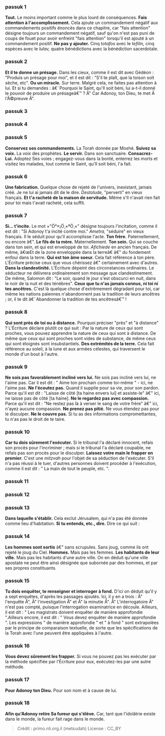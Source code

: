 
### passuk 1
<b>Tout.</b> Le moins important comme le plus lourd de conséquences.
<b>Fais attention à l'accomplissement.</b> Cela ajoute un commandement négatif aux commandements positifs énoncés dans ce chapitre, car "fais attention" désigne toujours un commandement négatif, sauf qu'on n'est pas puni de coups de fouet pour avoir enfreint "fais attention" lorsqu'il est ajouté à un commandement positif. 
<b>Ne pas y ajouter.</b> <i data-commentator="Siftei Chakhamim" data-label="âš¬"></i>Cinq <i>totafos</i> avec le <i>tefilin,</i> cinq espèces avec le <i>lulav,</i> quatre bénédictions avec la bénédiction sacerdotale. 

### passuk 2
<b>Et il te donne un présage.</b> Dans les cieux, comme il est dit avec Gédéon : "Produis un présage pour moi", et il est dit : "S'il te plaît, que la toison soit sèche, etc". 
<b>Ou un miracle.</b> Sur terre. Malgré cela, ne faites pas attention à lui. <i data-commentator="Siftei Chakhamim" data-label="âš¬"></i>Et si tu demandes : â€˜Pourquoi le Saint, qu'Il soit béni, lui a-t-il donné le pouvoir de produire un présageâ€™ ? Â" Car Adonoy, ton Dieu, te met Ã l'Ã©preuve Â". 

### passuk 3

### passuk 4

### passuk 5
<b>Conservez ses commandements.</b> La Torah donnée par Moshé.
<b>Suivez sa voix.</b> <i data-commentator="Siftei Chakhamim" data-label="âš¬"></i>La voix des prophètes.
<b>Le servir.</b> <i data-commentator="Siftei Chakhamim" data-label="âš¬"></i>Dans son sanctuaire.
<b>Consacrez-Lui.</b> <i data-commentator="Siftei Chakhamim" data-label="âš¬"></i>Adoptez Ses voies ; engagez-vous dans la bonté, enterrez les morts et visitez les malades, tout comme le Saint, qu'Il soit béni, l'a fait. 

### passuk 6
<b>Une fabrication.</b> Quelque chose de rejeté de l'univers, inexistant, jamais créé. Je ne lui ai jamais dit de le dire. <i>Destolude,</i> "perverti" en vieux français. 
<b>Et t'a racheté de la maison de servitude.</b> <i data-commentator="Siftei Chakhamim" data-label="âš¬"></i>Même s'Il n'avait rien fait pour toi mais t'avait racheté, cela suffit. 

### passuk 7
<b>Si... t'incite.</b> <i data-commentator="Siftei Chakhamim" data-label="âš¬"></i>Le mot ×"Ö²×¡Ö¸×ªÖ¸×" désigne toujours l'incitation, comme il est dit : "Si Adonoy t'a incité contre moi." <i>Ametra, </i> "séduire" en vieux français. Il le séduit pour qu'il accomplisse l'acte. 
<b>Ton frère.</b> Paternellement, ou encore â€". 
<b>Le fils de ta mère.</b> <i data-commentator="Siftei Chakhamim" data-label="âš¬"></i>Maternellement.
<b>Ton sein.</b> Qui se couche dans ton sein, et qui est enveloppé de toi. <i>Afichiede</i> en ancien français. De même, â€œEt de la zone enveloppée dans la terreâ€ â€" du fondement enfoui dans la terre. 
<b>Qui est ton âme soeur.</b> <i data-commentator="Siftei Chakhamim" data-label="âš¬"></i> Cela fait référence à ton père. L'Écriture précise ceux que vous chérissez â€" certainement avec d'autres.
<b>Dans la clandestinité.</b> L'Écriture dépeint des circonstances ordinaires. Le séducteur ne délivrera ordinairement son message que clandestinement. De même, Salomon dit : "Le soir, quand le jour s'est obscurci en nuit, dans le noir de la nuit et des ténèbres". 
<b>Ceux que tu n'as jamais connus, ni toi ni tes ancêtres.</b> C'est là quelque chose d'extrêmement dégradant pour toi, car même les nations païennes n'abandonnent pas la tradition de leurs ancêtres ; or, il te dit â€˜Abandonner la tradition de tes ancêtresâ€™ ! 

### passuk 8
<b>Qui sont près de toi ou à distance.</b> Pourquoi préciser "près" et "à distance" ? L'Écriture déclare plutôt ce qui suit : Par la nature de ceux qui sont proches, vous pouvez apprendre la nature de ceux qui sont à distance. De même que ceux qui sont proches sont vides de substance, de même ceux qui sont éloignés sont insubstantiels. 
<b>Des extrémités de la terre.</b> <i data-commentator="Siftei Chakhamim" data-label="âš¬"></i> Cela fait référence au soleil, à la lune et aux armées célestes, qui traversent le monde d'un bout à l'autre. 

### passuk 9
<b>Ne sois pas favorablement incliné vers lui.</b> <i data-commentator="Siftei Chakhamim" data-label="âš¬"></i>Ne sois pas incliné vers lui, ne l'aime pas. Car il est dit : " Aime ton prochain comme toi-même " - ici, ne l'aime pas. 
<b>Ne l'écoutez pas.</b> Quand il supplie pour sa vie, pour son pardon. <i data-commentator="Siftei Chakhamim" data-label="âš¬"></i>Parce qu'il est dit : "Laisse de côté [ta haine envers lui] et assiste-le" â€" ici, ne laisse pas de côté [ta haine]. 
<b>Ne le regardez pas avec compassion.</b> Parce qu'il est dit : "Ne restez pas là à verser le sang de votre frère" â€" ici, n'ayez aucune compassion. 
<b>Ne prenez pas pitié.</b> Ne vous étendez pas pour le disculper.
<b>Ne le couvre pas.</b> Si tu as des informations compromettantes, tu n'as pas le droit de te taire. 

### passuk 10
<b>Car tu dois sûrement l'exécuter.</b> Si le tribunal l'a déclaré innocent, refais son procès pour l'incriminer ; mais si le tribunal l'a déclaré coupable, <i data-commentator="Siftei Chakhamim" data-label="âš¬"></i>ne refais pas son procès pour le disculper. 
<b>Laissez votre main le frapper en premier.</b> C'est une <i>mitzvah</i> pour l'objet de sa séduction de l'exécuter. S'il n'a pas réussi à le tuer, d'autres personnes doivent procéder à l'exécution, comme il est dit : " La main de tout le peuple, etc. ". 

### passuk 11

### passuk 12

### passuk 13
<b>Dans laquelle s'établir.</b> Cela exclut Jérusalem, <i data-commentator="Siftei Chakhamim" data-label="âš¬"></i> qui n'a pas été donnée comme lieu d'habitation. 
<b>Si tu entends, etc., dire.</b> <i data-commentator="Siftei Chakhamim" data-label="âš¬"></i>Dire ce qui suit : 

### passuk 14
<b>Les hommes sont sortis</b> â€" sans scrupules. Sans joug, comme ils ont rejeté le joug du Ciel. 
<b>Hommes.</b> <i data-commentator="Siftei Chakhamim" data-label="âš¬"></i>Mais pas les femmes.
<b>Les habitants de leur ville.</b> Mais pas les habitants d'une autre ville. On en déduit qu'une ville apostate ne peut être ainsi désignée que subornée par des hommes, et par ses propres constituants. 

### passuk 15
<b>Tu dois enquêter, te renseigner et interroger à fond.</b> D'ici on déduit qu'il y a sept enquêtes, d'après les passages ajoutés. Ici, il y en a trois : Â" l'enquête Â", Â" l'investigation Â" et Â" la minutie Â". Â" L'interrogatoire Â" n'est pas compté, puisque l'interrogation examinatrice en découle. Ailleurs, il est dit : " Les magistrats doivent enquêter de manière approfondie ".Ailleurs encore, il est dit : " Vous devez enquêter de manière approfondie ".<i data-commentator="Siftei Chakhamim" data-label="âš¬"></i> Les expressions " de manière approfondie " et " à fond " sont extrapolées par le principe de comparaison textuelle, de sorte que les spécifications de la Torah avec l'une peuvent être appliquées à l'autre. 

### passuk 16
<b>Vous devez sûrement les frapper.</b> Si vous ne pouvez pas les exécuter par la méthode spécifiée par l'Écriture pour eux, exécutez-les par une autre méthode. 

### passuk 17
<b>Pour Adonoy ton Dieu.</b> Pour son nom et à cause de lui.

### passuk 18
<b>Afin qu'Adonoy retire Sa fureur qui s'élève.</b> Car, tant que l'idolâtrie existe dans le monde, la fureur fait rage dans le monde. 

>Crédit : primo.nli.org.il (metsudah)
>License : CC_BY